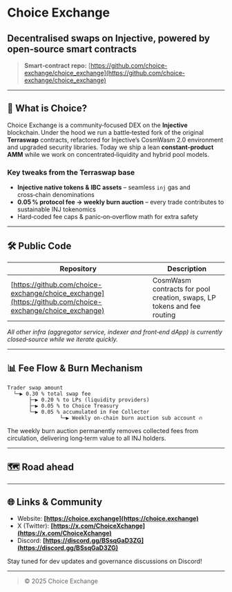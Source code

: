 # Choice Exchange

## Decentralised swaps on Injective, powered by open‑source smart contracts

> **Smart‑contract repo:** [https://github.com/choice-exchange/choice_exchange](https://github.com/choice-exchange/choice_exchange)

---

## 🚀 What is Choice?

Choice Exchange is a community‑focused DEX on the **Injective** blockchain. Under the hood we run a battle‑tested fork of the original **Terraswap** contracts, refactored for Injective’s CosmWasm 2.0 environment and upgraded security libraries.
Today we ship a lean **constant‑product AMM** while we work on concentrated‑liquidity and hybrid pool models.

### Key tweaks from the Terraswap base

* **Injective native tokens & IBC assets** – seamless `inj` gas and cross‑chain denominations
* **0.05 % protocol fee → weekly burn auction** – every trade contributes to sustainable INJ tokenomics
* Hard‑coded fee caps & panic‑on‑overflow math for extra safety

---

## 🛠️ Public Code

| Repository                        | Description                                                            |
| --------------------------------- | ---------------------------------------------------------------------- |
| [https://github.com/choice-exchange/choice_exchange](https://github.com/choice-exchange/choice_exchange) | CosmWasm contracts for pool creation, swaps, LP tokens and fee routing |

*All other infra (aggregator service, indexer and front‑end dApp) is currently closed‑source while we iterate quickly.*

---

## 📊 Fee Flow & Burn Mechanism

```
Trader swap amount
  └─▶ 0.30 % total swap fee
       ├─▶ 0.20 % to LPs (liquidity providers)
       ├─▶ 0.05 % to Choice Treasury
       └─▶ 0.05 % accumulated in Fee Collector
                 └─▶ Weekly on‑chain burn auction sub account 🔥
```

The weekly burn auction permanently removes collected fees from circulation, delivering long‑term value to all INJ holders.

---

## 🗺️ Road ahead



---

## 🌐 Links & Community

* Website: **[https://choice.exchange](https://choice.exchange)**
* X (Twitter): **[https://x.com/ChoiceXchange](https://x.com/ChoiceXchange)**
* Discord: **[https://discord.gg/BSsqGaD3ZG](https://discord.gg/BSsqGaD3ZG)**

Stay tuned for dev updates and governance discussions on Discord!

---

> © 2025 Choice Exchange
